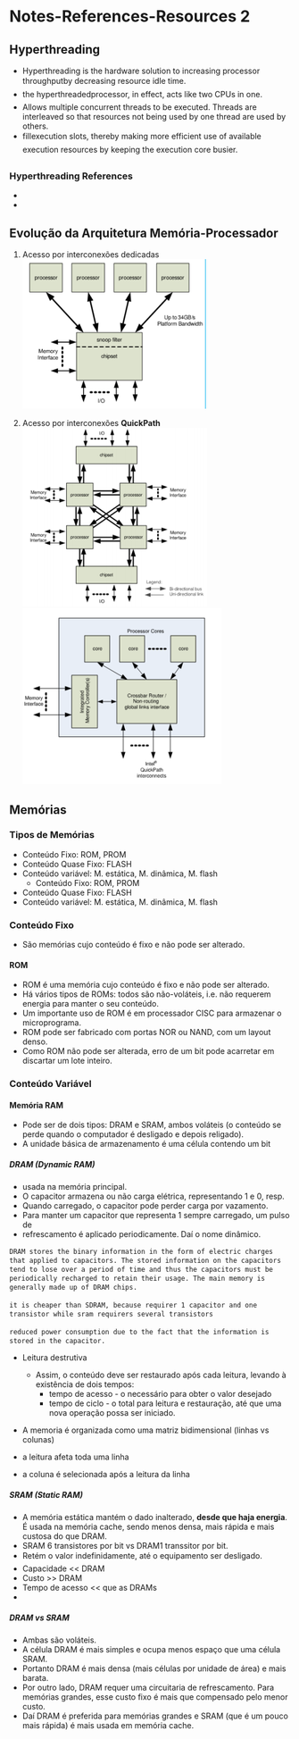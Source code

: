 # Notes-References-Resources 2

## Hyperthreading
- Hyperthreading is the hardware solution to increasing processor throughputby decreasing resource idle time.
- the hyperthreadedprocessor, in effect, acts like two CPUs in one.
- Allows multiple concurrent threads to be executed. Threads are interleaved so that resources not being used by one thread are used by others.
- fillexecution slots, thereby making more efficient use of available execution resources by keeping the execution core busier. 

### Hyperthreading References
- [](http://meseec.ce.rit.edu/551-projects/spring2016/2-3.pdf)
- [](http://alvarestech.com/temp/smar/www.delt.ufmg.br/seixas/PaginaATR/Download/DownloadFiles/Introduction%20to%20Multithreading.pdf)

## Evolução da Arquitetura Memória-Processador

1. Acesso por interconexões dedicadas
![](./resources/acesso-interconecoes-dedicadas.png)

2. Acesso por interconexões **QuickPath**
![](./resources/acesso-interconexoes-quickpath.png)
![](./resources/acesso-interconexoes-quickpath-arquitetura-processador.png)

## Memórias
### Tipos de Memórias
- Conteúdo Fixo: ROM, PROM
- Conteúdo Quase Fixo: FLASH
- Conteúdo variável: M. estática, M. dinâmica, M. flash
   - Conteúdo Fixo: ROM, PROM
- Conteúdo Quase Fixo: FLASH
- Conteúdo variável: M. estática, M. dinâmica, M. flash

### Conteúdo Fixo
- São memórias cujo conteúdo é fixo e não pode ser alterado.

#### ROM
- ROM é uma memória cujo conteúdo é fixo e não pode ser alterado.
- Há vários tipos de ROMs: todos são não-voláteis, i.e. não requerem energia para manter o seu conteúdo.
- Um importante uso de ROM é em processador CISC para armazenar o microprograma.
- ROM pode ser fabricado com portas NOR ou NAND, com um layout denso.
- Como ROM não pode ser alterada, erro de um bit pode acarretar em discartar um lote inteiro.

### Conteúdo Variável
#### Memória RAM
- Pode ser de dois tipos: DRAM e SRAM, ambos voláteis (o conteúdo se perde quando o computador é desligado e depois religado).
- A unidade básica de armazenamento é uma célula contendo um bit

##### DRAM (Dynamic RAM)
- usada na memória principal.
- O capacitor armazena ou não carga elétrica, representando 1 e 0, resp.
- Quando carregado, o capacitor pode perder carga por vazamento.
- Para manter um capacitor que representa 1 sempre carregado, um pulso de
- refrescamento é aplicado periodicamente. Daí o nome dinâmico.

```
DRAM stores the binary information in the form of electric charges that applied to capacitors. The stored information on the capacitors tend to lose over a period of time and thus the capacitors must be periodically recharged to retain their usage. The main memory is generally made up of DRAM chips.

it is cheaper than SDRAM, because requirer 1 capacitor and one transistor while sram requirers several transistors

reduced power consumption due to the fact that the information is stored in the capacitor.
```

- Leitura destrutiva
  - Assim, o conteúdo deve ser restaurado após cada leitura, levando à existência de dois tempos:
    - tempo de acesso - o necessário para obter o valor desejado
    - tempo de ciclo - o total para leitura e restauração, até que uma nova operação possa ser iniciado.

- A  memoria é organizada como uma matriz bidimensional (linhas vs colunas)
- a leitura afeta toda uma linha
- a coluna é selecionada após a leitura da linha

##### SRAM (Static RAM)
- A memória estática mantém o dado inalterado, **desde que haja energia**. É usada na memória cache, sendo menos densa, mais rápida e mais custosa do que DRAM.
- SRAM 6 transistores por bit vs DRAM1 transsitor por bit.
- Retém o valor indefinidamente, até o equipamento ser desligado.
- Capacidade  << DRAM
- Custo >> DRAM
- Tempo de acesso << que as DRAMs
- 

##### DRAM vs SRAM
- Ambas são voláteis.
- A célula DRAM é mais simples e ocupa menos espaço que uma célula SRAM.
- Portanto DRAM é mais densa (mais células por unidade de área) e mais barata.
- Por outro lado, DRAM requer uma circuitaria de refrescamento. Para memórias grandes, esse custo fixo é mais que compensado pelo menor custo.
- Daí DRAM é preferida para memórias grandes e SRAM (que é um pouco mais rápida) é mais usada em memória cache.

   